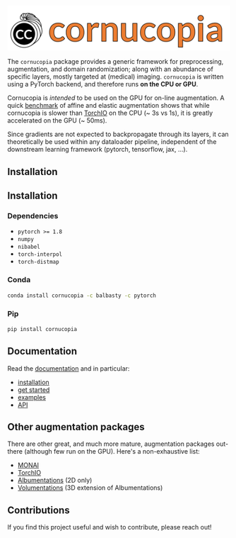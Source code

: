 <picture align="center">
  <source media="(prefers-color-scheme: dark)" srcset="docs/icons/cornucopia_lightorange.svg">
  <source media="(prefers-color-scheme: light)"  srcset="docs/icons/cornucopia_orange.svg">
  <img alt="Cornucopia logo" src="docs/icons/cornucopia_orange.svg">
</picture>

The `cornucopia` package provides a generic framework for preprocessing,
augmentation, and domain randomization; along with an abundance of specific layers,
mostly targeted at (medical) imaging. `cornucopia` is written using a PyTorch
backend, and therefore runs **on the CPU or GPU**.

Cornucopia is *intended* to be used on the GPU for on-line augmentation.
A quick [benchmark](examples/benchmark.ipynb) of affine and elastic augmentation
shows that while cornucopia is slower than [TorchIO](https://github.com/fepegar/torchio)
on the CPU (~ 3s vs 1s), it is greatly accelerated on the GPU (~ 50ms).

Since gradients are not expected to backpropagate through its layers, it can
theoretically be used within any dataloader pipeline,
independent of the downstream learning framework (pytorch, tensorflow, jax, ...).

## Installation


## Installation

### Dependencies

- `pytorch >= 1.8`
- `numpy`
- `nibabel`
- `torch-interpol`
- `torch-distmap`

### Conda

```sh
conda install cornucopia -c balbasty -c pytorch 
```

### Pip

```sh
pip install cornucopia
```

## Documentation

Read the [documentation](https://cornucopia.readthedocs.io) and in particular:
- [installation](https://cornucopia.readthedocs.io/en/latest/install/)
- [get started](https://cornucopia.readthedocs.io/en/latest/start/)
- [examples](https://cornucopia.readthedocs.io/en/latest/examples/overview/)
- [API](https://cornucopia.readthedocs.io/en/latest/api/overview/)

## Other augmentation packages

There are other great, and much more mature, augmentation packages 
out-there (although few run on the GPU). Here's a non-exhaustive list:
- [MONAI](https://github.com/Project-MONAI/MONAI)
- [TorchIO](https://github.com/fepegar/torchio)
- [Albumentations](https://github.com/albumentations-team/albumentations) (2D only)
- [Volumentations](https://github.com/ZFTurbo/volumentations) (3D extension of Albumentations)

## Contributions

If you find this project useful and wish to contribute, please reach out!
